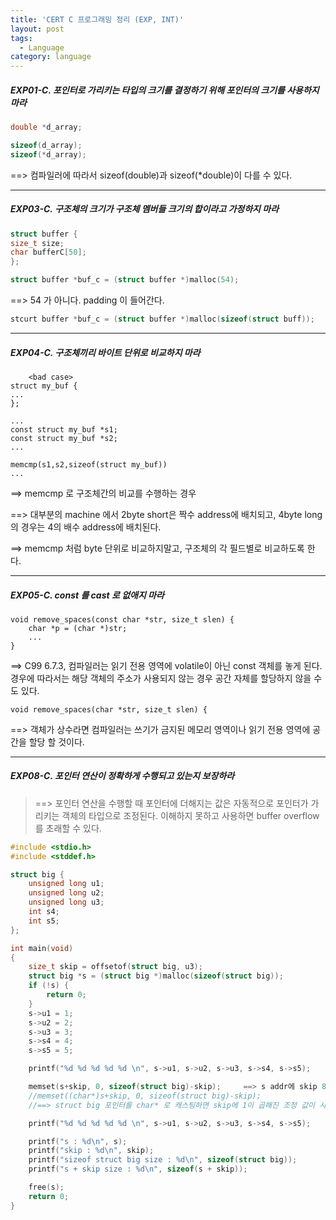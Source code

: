 ```yaml
---
title: 'CERT C 프로그래밍 정리 (EXP, INT)'
layout: post
tags:
  - Language
category: language
---
```

##### EXP01-C. 포인터로 가리키는 타입의 크기를 결정하기 위해 포인터의 크기를 사용하지 마라
```c
double *d_array;

sizeof(d_array);
sizeof(*d_array);
```
==> 컴파일러에 따라서 sizeof(double)과 sizeof(*double)이 다를 수 있다.

---

##### EXP03-C. 구조체의 크기가 구조체 멤버들 크기의 합이라고 가정하지 마라
```c
struct buffer {
size_t size;
char bufferC[50];
};

struct buffer *buf_c = (struct buffer *)malloc(54);
```
==> 54 가 아니다. padding 이 들어간다.
```c
stcurt buffer *buf_c = (struct buffer *)malloc(sizeof(struct buff));
```

---

##### EXP04-C. 구조체끼리 바이트 단위로 비교하지 마라
```
    <bad case>
struct my_buf {
...
};
 
...
const struct my_buf *s1;
const struct my_buf *s2;
...
 
memcmp(s1,s2,sizeof(struct my_buf))
...
```
==>  memcmp 로 구조체간의 비교를 수행하는 경우

==> 대부분의 machine 에서 2byte short은 짝수 address에 배치되고, 4byte long의 경우는 4의 배수 address에 배치된다.

==> memcmp 처럼 byte 단위로 비교하지말고, 구조체의 각 필드별로 비교하도록 한다.

---

##### EXP05-C. const 를 cast 로 없애지 마라
```
void remove_spaces(const char *str, size_t slen) {
	char *p = (char *)str;
	...
}
```
==> C99 6.7.3, 컴파일러는 읽기 전용 영역에 volatile이 아닌 const 객체를 놓게 된다. 경우에 따라서는
       해당 객체의 주소가 사용되지 않는 경우 공간 자체를 할당하지 않을 수도 있다.
```
void remove_spaces(char *str, size_t slen) {
```
==> 객체가 상수라면 컴파일러는 쓰기가 금지된 메모리 영역이나 읽기 전용 영역에 공간을 할당 할 것이다.

---

##### EXP08-C. 포인터 연산이 정확하게 수행되고 있는지 보장하라
> ==> 포인터 연산을 수행할 때 포인터에 더해지는 값은 자동적으로 포인터가 가리키는 객체의 타입으로 조정된다.
          이해하지 못하고 사용하면 buffer overflow를 초래할 수 있다.

```c
#include <stdio.h>
#include <stddef.h>

struct big {
	unsigned long u1;
 	unsigned long u2;
 	unsigned long u3;
 	int s4;
 	int s5;
};

int main(void)
{
	size_t skip = offsetof(struct big, u3);
	struct big *s = (struct big *)malloc(sizeof(struct big));
	if (!s) {
		return 0;
	}
	s->u1 = 1;
	s->u2 = 2;
	s->u3 = 3;
	s->s4 = 4;
	s->s5 = 5;

	printf("%d %d %d %d %d \n", s->u1, s->u2, s->u3, s->s4, s->s5);

	memset(s+skip, 0, sizeof(struct big)-skip);     ==> s addr에 skip 8이 더해지는 것이 아니라 s 타입에 4가 곱해진 값으로 계산된다.
	//memset((char*)s+skip, 0, sizeof(struct big)-skip);
	//==> struct big 포인터를 char* 로 캐스팅하면 skip에 1이 곱해진 조정 값이 사용되므로 정확하게 동작한다.

	printf("%d %d %d %d %d \n", s->u1, s->u2, s->u3, s->s4, s->s5);

	printf("s : %d\n", s);
	printf("skip : %d\n", skip);
	printf("sizeof struct big size : %d\n", sizeof(struct big));
	printf("s + skip size : %d\n", sizeof(s + skip));

	free(s);
	return 0;
}
```

